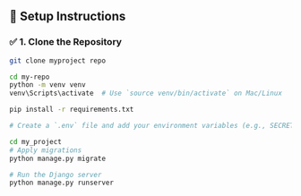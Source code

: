 ## 🔧 Setup Instructions

### ✅ 1. Clone the Repository

```bash
git clone myproject repo

cd my-repo
python -m venv venv
venv\Scripts\activate  # Use `source venv/bin/activate` on Mac/Linux

pip install -r requirements.txt

# Create a `.env` file and add your environment variables (e.g., SECRET_KEY, DB configs)

cd my_project
# Apply migrations
python manage.py migrate

# Run the Django server
python manage.py runserver
```
